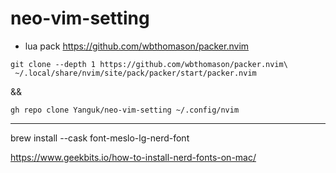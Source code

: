 # neo-vim-setting

- lua pack
https://github.com/wbthomason/packer.nvim



```
git clone --depth 1 https://github.com/wbthomason/packer.nvim\
 ~/.local/share/nvim/site/pack/packer/start/packer.nvim
```

&&

```
gh repo clone Yanguk/neo-vim-setting ~/.config/nvim
```
---



brew install --cask font-meslo-lg-nerd-font

https://www.geekbits.io/how-to-install-nerd-fonts-on-mac/
